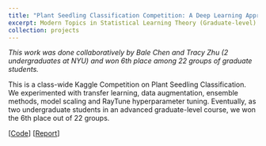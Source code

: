 ```yaml
---
title: "Plant Seedling Classification Competition: A Deep Learning Approach"
excerpt: Modern Topics in Statistical Learning Theory (Graduate-level) Course Project
collection: projects
---
```


*This work was done collaboratively by Bale Chen and Tracy Zhu (2 undergraduates at NYU) and won 6th place among 22 groups of graduate students.*

This is a class-wide Kaggle Competition on Plant Seedling Classification. We experimented with transfer learning, data augmentation, ensemble methods, model scaling and RayTune hyperparameter tuning. Eventually, as two undergraduate students in an advanced graduate-level course, we won the 6th place out of 22 groups.


[[Code](https://github.com/BaleChen/mtsl-final-project)] [[Report](https://github.com/BaleChen/mtsl-final-project/SLT_project_final_report.pdf)]
